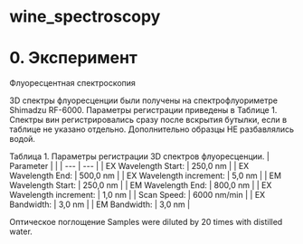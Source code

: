 # wine_spectroscopy

# 0. Эксперимент

Флуоресцентная спектроскопия

3D спектры флуоресценции были получены на спектрофлуориметре Shimadzu RF-6000. Параметры регистрации приведены в Таблице 1.
Спектры вин регистрировались сразу после вскрытия бутылки, если в таблице не указано отдельно. Дополнительно образцы НЕ разбавлялись водой.

Таблица 1. Параметры регистрации 3D спектров флуоресценции.
| Parameter	| |
| --- | --- |
| EX Wavelength Start:	| 250,0 nm |
| EX Wavelength End:	| 500,0 nm |
| EX Wavelength increment:	| 5,0 nm |
| EM Wavelength Start:	| 250,0 nm |
| EM Wavelength End:	| 800,0 nm |
| EX Wavelength increment:	| 1,0 nm |
| Scan Speed:	| 6000 nm/min |	
| EX Bandwidth:	| 3,0 nm |
| EM Bandwidth: |	3,0 nm |


Оптическое поглощение
Samples were diluted by 20 times with distilled water.
